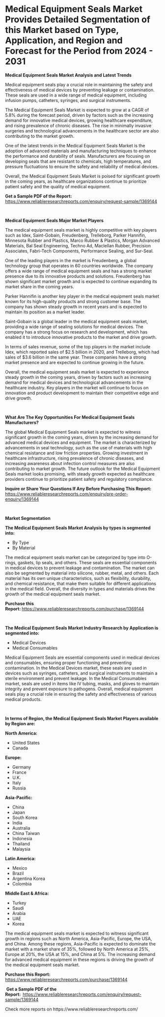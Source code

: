 <p><h1>Medical Equipment Seals Market Provides Detailed Segmentation of this Market based on Type, Application, and Region and Forecast for the Period from 2024 - 2031</h1></p><p><strong>Medical Equipment Seals Market Analysis and Latest Trends</strong></p>
<p><p>Medical equipment seals play a crucial role in maintaining the safety and effectiveness of medical devices by preventing leakage or contamination. These seals are used in a wide range of medical equipment, including infusion pumps, catheters, syringes, and surgical instruments.</p><p>The Medical Equipment Seals Market is expected to grow at a CAGR of 5.8% during the forecast period, driven by factors such as the increasing demand for innovative medical devices, growing healthcare expenditure, and rising prevalence of chronic diseases. The rise in minimally invasive surgeries and technological advancements in the healthcare sector are also contributing to the market growth.</p><p>One of the latest trends in the Medical Equipment Seals Market is the adoption of advanced materials and manufacturing techniques to enhance the performance and durability of seals. Manufacturers are focusing on developing seals that are resistant to chemicals, high temperatures, and pressure fluctuations to ensure the safety and reliability of medical devices.</p><p>Overall, the Medical Equipment Seals Market is poised for significant growth in the coming years, as healthcare organizations continue to prioritize patient safety and the quality of medical equipment.</p></p>
<p><strong>Get a Sample PDF of the Report:&nbsp;</strong> <a href="https://www.reliableresearchreports.com/enquiry/request-sample/1369144">https://www.reliableresearchreports.com/enquiry/request-sample/1369144</a></p>
<p>&nbsp;</p>
<p><strong>Medical Equipment Seals Major Market Players</strong></p>
<p><p>The medical equipment seals market is highly competitive with key players such as Idex, Saint-Gobain, Freudenberg, Trelleborg, Parker Hannifin, Minnesota Rubber and Plastics, Marco Rubber & Plastics, Morgan Advanced Materials, Bal Seal Engineering, Techno Ad, Maclellan Rubber, Precision Associates, Fabri-Tech Components, Performance Sealing, and Sur-Seal.</p><p>One of the leading players in the market is Freudenberg, a global technology group that operates in 60 countries worldwide. The company offers a wide range of medical equipment seals and has a strong market presence due to its innovative products and solutions. Freudenberg has shown significant market growth and is expected to continue expanding its market share in the coming years.</p><p>Parker Hannifin is another key player in the medical equipment seals market known for its high-quality products and strong customer base. The company has shown steady growth in recent years and is expected to maintain its position as a market leader.</p><p>Saint-Gobain is a global leader in the medical equipment seals market, providing a wide range of sealing solutions for medical devices. The company has a strong focus on research and development, which has enabled it to introduce innovative products to the market and drive growth.</p><p>In terms of sales revenue, some of the top players in the market include Idex, which reported sales of $2.5 billion in 2020, and Trelleborg, which had sales of $3.6 billion in the same year. These companies have a strong market presence and are expected to continue growing in the future.</p><p>Overall, the medical equipment seals market is expected to experience steady growth in the coming years, driven by factors such as increasing demand for medical devices and technological advancements in the healthcare industry. Key players in the market will continue to focus on innovation and product development to maintain their competitive edge and drive growth.</p></p>
<p>&nbsp;</p>
<p><strong>What Are The Key Opportunities For Medical Equipment Seals Manufacturers?</strong></p>
<p><p>The global Medical Equipment Seals market is expected to witness significant growth in the coming years, driven by the increasing demand for advanced medical devices and equipment. The market is characterized by advancements in seal technology, such as the use of materials with high chemical resistance and low friction properties. Growing investment in healthcare infrastructure, rising prevalence of chronic diseases, and increasing awareness about infection control measures are also contributing to market growth. The future outlook for the Medical Equipment Seals market looks promising, with steady growth expected as healthcare providers continue to prioritize patient safety and regulatory compliance.</p></p>
<p><strong>Inquire or Share Your Questions If Any Before Purchasing This Report:</strong> <a href="https://www.reliableresearchreports.com/enquiry/pre-order-enquiry/1369144">https://www.reliableresearchreports.com/enquiry/pre-order-enquiry/1369144</a></p>
<p>&nbsp;</p>
<p><strong>Market Segmentation</strong></p>
<p><strong>The Medical Equipment Seals Market Analysis by types is segmented into:</strong></p>
<p><ul><li>By Type</li><li>By Material</li></ul></p>
<p><p>The medical equipment seals market can be categorized by type into O-rings, gaskets, lip seals, and others. These seals are essential components in medical devices to prevent leakage and contamination. The market can also be segmented by material into silicone, rubber, metal, and others. Each material has its own unique characteristics, such as flexibility, durability, and chemical resistance, that make them suitable for different applications in the medical field. Overall, the diversity in types and materials drives the growth of the medical equipment seals market.</p></p>
<p><strong>Purchase this Report:&nbsp;</strong><a href="https://www.reliableresearchreports.com/purchase/1369144">https://www.reliableresearchreports.com/purchase/1369144</a></p>
<p>&nbsp;</p>
<p><strong>The Medical Equipment Seals Market Industry Research by Application is segmented into:</strong></p>
<p><ul><li>Medical Devices</li><li>Medical Consumables</li></ul></p>
<p><p>Medical Equipment Seals are essential components used in medical devices and consumables, ensuring proper functioning and preventing contamination. In the Medical Devices market, these seals are used in devices such as syringes, catheters, and surgical instruments to maintain a sterile environment and prevent leakage. In the Medical Consumables market, seals are used in items like IV tubing, masks, and gloves to maintain integrity and prevent exposure to pathogens. Overall, medical equipment seals play a crucial role in ensuring the safety and effectiveness of various medical products.</p></p>
<p>&nbsp;</p>
<p><strong>In terms of Region, the Medical Equipment Seals Market Players available by Region are:</strong></p>
<p>
    <p> <strong> North America: </strong>
        <ul>
            <li>United States</li>
            <li>Canada</li>
        </ul>
        </p> 
    <p> <strong> Europe: </strong>
        <ul>
            <li>Germany</li>
            <li>France</li>
            <li>U.K.</li>
            <li>Italy</li>
            <li>Russia</li>
        </ul>
        </p> 
    <p> <strong> Asia-Pacific: </strong>
        <ul>
            <li>China</li>
            <li>Japan</li>
            <li>South Korea</li>
            <li>India</li>
            <li>Australia</li>
            <li>China Taiwan</li>
            <li>Indonesia</li>
            <li>Thailand</li>
            <li>Malaysia</li>
        </ul>
        </p> 
    <p> <strong> Latin America: </strong>
        <ul>
            <li>Mexico</li>
            <li>Brazil</li>
            <li>Argentina Korea</li>
            <li>Colombia</li>
        </ul>
        </p> 
    <p> <strong> Middle East & Africa: </strong>
        <ul>
            <li>Turkey</li>
            <li>Saudi</li>
            <li>Arabia</li>
            <li>UAE</li>
            <li>Korea</li>
        </ul>
    </p>
    </p>
<p><p>The medical equipment seals market is expected to witness significant growth in regions such as North America, Asia-Pacific, Europe, the USA, and China. Among these regions, Asia-Pacific is expected to dominate the market with a market share of 35%, followed by North America at 25%, Europe at 20%, the USA at 15%, and China at 5%. The increasing demand for advanced medical equipment in these regions is driving the growth of the medical equipment seals market.</p></p>
<p><strong>Purchase this Report: </strong><a href="https://www.reliableresearchreports.com/purchase/1369144">https://www.reliableresearchreports.com/purchase/1369144</a></p>
<p>&nbsp;<strong>Get a Sample PDF of the Report:&nbsp;&nbsp;</strong><a href="https://www.reliableresearchreports.com/enquiry/request-sample/1369144">https://www.reliableresearchreports.com/enquiry/request-sample/1369144</a></p>
<p><strong></strong></p>
<p>Check more reports on https://www.reliableresearchreports.com/</p>
